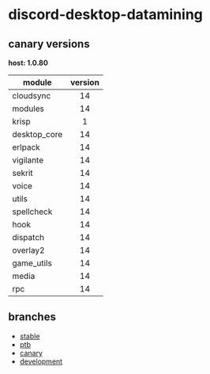 # discord-desktop-datamining

## canary versions

**host: 1.0.80**

| module | version |
| ------ | :-----: |
| cloudsync | 14 |
| modules | 14 |
| krisp | 1 |
| desktop_core | 14 |
| erlpack | 14 |
| vigilante | 14 |
| sekrit | 14 |
| voice | 14 |
| utils | 14 |
| spellcheck | 14 |
| hook | 14 |
| dispatch | 14 |
| overlay2 | 14 |
| game_utils | 14 |
| media | 14 |
| rpc | 14 |

## branches

- [stable](https://github.com/OpenAsar/discord-desktop-datamining/tree/stable)
- [ptb](https://github.com/OpenAsar/discord-desktop-datamining/tree/ptb)
- [canary](https://github.com/OpenAsar/discord-desktop-datamining/tree/canary)
- [development](https://github.com/OpenAsar/discord-desktop-datamining/tree/development)
